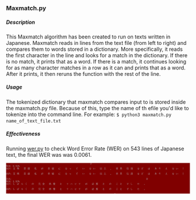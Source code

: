 ### Maxmatch.py
##### Description
This Maxmatch algorithm has been created to run on texts written in Japanese. Maxmatch reads in lines from the text file (from left to right) and compares them to words stored in a dictionary. More specifically, it reads the first character in the line and looks for a match in the dictionary. If there is no match, it prints that as a word. If there is a match, it continues looking for as many character matches in a row as it can and prints that as a word. After it prints, it then reruns the function with the rest of the line. 

##### Usage
The tokenized dictionary that maxmatch compares input to is stored inside the maxmatch.py file. Because of this, type the name of th efile you'd like to tokenize into the command line. For example: ```$ python3 maxmatch.py name_of_text_file.txt```

##### Effectiveness
Running [wer.py](https://github.com/zszyellow/WER-in-python) to check Word Error Rate (WER) on 543 lines of Japanese text, the final WER was was 0.0061. 

![](WER.png)
